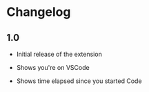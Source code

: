 # Changelog

## 1.0

-   Initial release of the extension

-   Shows you're on VSCode

-   Shows time elapsed since you started Code
